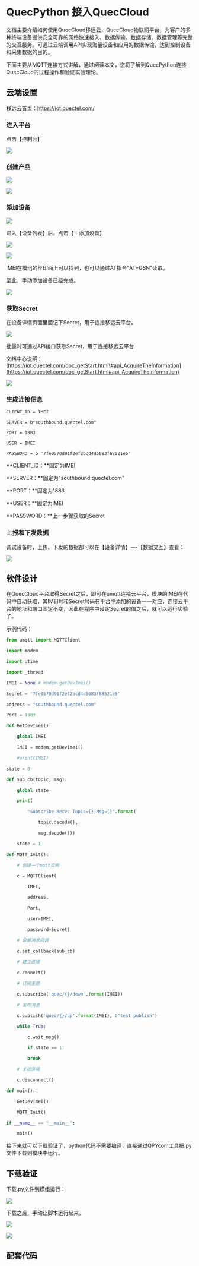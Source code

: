 # QuecPython  接入QuecCloud

文档主要介绍如何使用QuecCloud移远云，QuecCloud物联网平台，为客户的多种终端设备提供安全可靠的网络快速接入、数据传输、数据存储、数据管理等完整的交互服务。可通过云端调用API实现海量设备和应用的数据传输，达到控制设备和采集数据的目的。

下面主要从MQTT连接方式讲解，通过阅读本文，您将了解到QuecPython连接QuecCloud的过程操作和验证实验理论。

## 云端设置

移远云首页：<https://iot.quectel.com/>

### 进入平台

点击【控制台】

![](media/cf31ba54e8b803da79ad1e8b9fccfa4e.png)

### 创建产品

![](media/88b354fa6b1122bc4eae448106fdb35e.png)

![](media/01d0bcf1fbf597194344c90c7b58e995.png)

### 添加设备

![](media/ed3b9173920f4482dfa234c37b3850e7.png)

进入【设备列表】后，点击【＋添加设备】

![](media/ee86dd4eeaf37ec47d9a51073c1ca133.png)

![](media/440b41bd014245ad52d9f4680babcbac.png)

IMEI在模组的丝印面上可以找到，也可以通过AT指令“AT+GSN”读取。

至此，手动添加设备已经完成。

![](media/642222a1f350d8d00ea7df18a97d1da9.png)

### 获取Secret

在设备详情页面里面记下Secret，用于连接移远云平台。

![](media/56bc1e7957122a00bd028918c3bb5d18.png)

批量时可通过API接口获取Secret，用于连接移远云平台

文档中心说明：[https://iot.quectel.com/doc_getStart.html\#api_AcquireTheInformation](https://iot.quectel.com/doc_getStart.html#api_AcquireTheInformation)

![](media/5cb4cffb7b4e9f1d2464ee487f5f1544.png)

### 生成连接信息

```
CLIENT_ID = IMEI

SERVER = b"southbound.quectel.com"

PORT = 1883

USER = IMEI

PASSWORD = b '7fe0570d91f2ef2bcd4d5683f68521e5'
```

**CLIENT_ID：**固定为IMEI

**SERVER：**固定为"southbound.quectel.com"

**PORT：**固定为1883

**USER：**固定为IMEI

**PASSWORD：**上一步骤获取的Secret

### 上报和下发数据

调试设备时，上传、下发的数据都可以在【设备详情】---【数据交互】查看：

![](media/a77c5bba88013408eb44dde38f358938.png)

## 软件设计

在QuecCloud平台取得Secret之后，即可在umqtt连接云平台，模块的IMEI在代码中自动获取，其IMEI号和Secret号码在平台中添加的设备一一对应，连接云平台的地址和端口固定不变，因此在程序中设定Secret的值之后，就可以运行实验了。

示例代码：

```python
from umqtt import MQTTClient

import modem

import utime

import _thread

IMEI = None # modem.getDevImei()

Secret = '7fe0570d91f2ef2bcd4d5683f68521e5'

address = "southbound.quectel.com"

Port = 1883

def GetDevImei():

	global IMEI

	IMEI = modem.getDevImei()

	#print(IMEI)

state = 0

def sub_cb(topic, msg):

	global state

	print(

		"Subscribe Recv: Topic={},Msg={}".format(

			topic.decode(),

			msg.decode()))

	state = 1

def MQTT_Init():

	# 创建一个mqtt实例

	c = MQTTClient(

		IMEI,

		address,

		Port,

		user=IMEI,

		password=Secret)

	# 设置消息回调

	c.set_callback(sub_cb)
	
	# 建立连接

	c.connect()

	# 订阅主题

	c.subscribe('quec/{}/down'.format(IMEI))

	# 发布消息

	c.publish('quec/{}/up'.format(IMEI), b"test publish")

	while True:

		c.wait_msg()

		if state == 1:

		break

	# 关闭连接

	c.disconnect()

def main():

	GetDevImei()

	MQTT_Init()

if __name__ == "__main__":

	main()
```

接下来就可以下载验证了，python代码不需要编译，直接通过QPYcom工具把.py文件下载到模块中运行。

## 下载验证

下载.py文件到模组运行：

![](media/0d9c74f77ca83805912f29392d23cf08.png)

下载之后，手动让脚本运行起来。

![](media/7404fb362b289bcd55a5d50aa25c8546.png)

![](media/20cb75f8677c6c8c4f54642e400036d9.png)

## 配套代码
